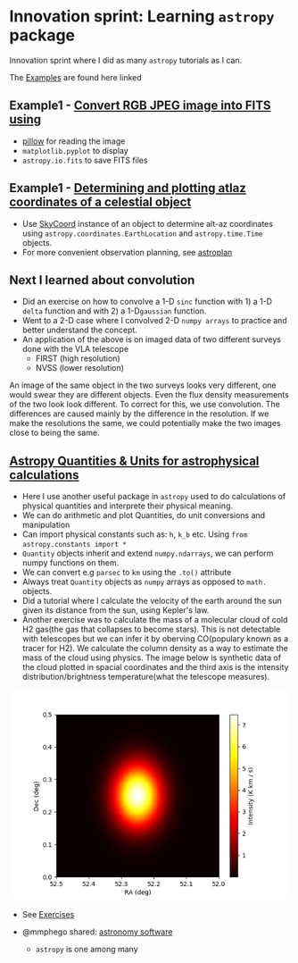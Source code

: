 # Innovation sprint: Learning `astropy` package

Innovation sprint where I did as many `astropy` tutorials as I can.

The [Examples](https://docs.astropy.org/en/stable/generated/examples/index.html) are found here linked

## Example1 - [Convert RGB JPEG image into FITS using](https://docs.astropy.org/en/stable/generated/examples/io/split-jpeg-to-fits.html#sphx-glr-generated-examples-io-split-jpeg-to-fits-py)
  - [pillow](https://python-pillow.org)  for reading the image
  - `matplotlib.pyplot` to display
  - `astropy.io.fits` to save FITS files

## Example1 - [Determining and plotting atlaz coordinates of a celestial object](https://docs.astropy.org/en/stable/generated/examples/coordinates/plot_obs-planning.html#sphx-glr-generated-examples-coordinates-plot-obs-planning-py)
  - Use [SkyCoord](https://docs.astropy.org/en/stable/api/astropy.coordinates.SkyCoord.html#astropy.coordinates.SkyCoord) instance of an object to determine alt-az coordinates using `astropy.coordinates.EarthLocation` and `astropy.time.Time` objects.
  - For more convenient observation planning, see [astroplan](https://astroplan.readthedocs.io/en/latest/)
  
  ## Next I learned about convolution
  - Did an exercise on how to convolve a 1-D `sinc` function with 1) a 1-D `delta` function and with 2) a 1-D`gaussian` function.
  - Went to a 2-D case where I convolved 2-D `numpy arrays` to practice and better understand the concept.
  - An application of the above is on imaged data of two different surveys done with the VLA telescope
    - FIRST (high resolution)
    - NVSS (lower resolution)

An image of the same object in the two surveys looks very different, one would swear they are different objects. Even the flux density measurements of the two look look different. To correct for this, we use convolution. The differences are caused mainly by the difference in the resolution. If we make the resolutions the same, we could potentially make the two images close to being the same.

## [Astropy Quantities & Units for astrophysical calculations](http://learn.astropy.org/rst-tutorials/quantities.html?highlight=filtertutorials%20filterradioastronomy)
  - Here I use another useful package in `astropy` used to do calculations of physical quantities and interprete their physical meaning.
  - We can do arithmetic and plot Quantities, do unit conversions and manipulation
  - Can import physical constants such as: `h`, `k_b` etc. Using `from astropy.constants import *`
  - `Quantity` objects inherit and extend `numpy.ndarrays`, we can perform numpy functions on them.
  - We can convert e.g `parsec` to `km` using the `.to()` attribute
  - Always treat `Quantity` objects as `numpy` arrays as opposed to `math.` objects.
  - Did a tutorial where I calculate the velocity of the earth around the sun given its distance from the sun, using Kepler's law.
  - Another exercise was to calculate the mass of a molecular cloud of cold H2 gas(the gas that collapses to become stars). This is not detectable with telescopes but we can infer it by oberving CO(populary known as a tracer for H2). We calculate the column density as a way to estimate the mass of the cloud using physics. The image below is synthetic data of the cloud plotted in spacial coordinates and the third axis is the intensity distribution/brightness temperature(what the telescope measures).
  
  ![alt text](CO_cloud_intensity.png)
  
  - See [Exercises](http://learn.astropy.org/rst-tutorials/quantities.html?highlight=filtertutorials%20filterradioastronomy)
  
  - @mmphego shared: [astronomy software](https://github.com/orbitalindex/awesome-space)
    - `astropy` is one among many